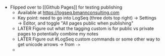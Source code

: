 - Flipped over to [[Github Pages]] for testing publishing
	- Available at https://logseq.bmannconsulting.com
	- Key point: need to go into LogSeq (three dots top right) → Settings → Editor, and toggle "All pages public when publishing"
	- LATER Figure out what the tagging custom is for public vs private pages to potentially combine my notes
	- LATER Figure out #LogSeq custom commands or some other way to get unicode arrows → from `->`
	-